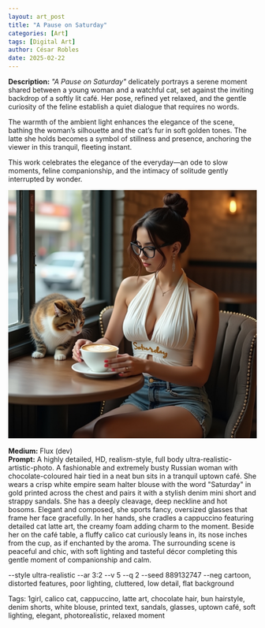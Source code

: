 ```yaml
---
layout: art_post
title: "A Pause on Saturday"
categories: [Art]
tags: [Digital Art]
author: César Robles
date: 2025-02-22
---
```

**Description:** *"A Pause on Saturday"* delicately portrays a serene moment shared between a young woman and a watchful cat, set against the inviting backdrop of a softly lit café. Her pose, refined yet relaxed, and the gentle curiosity of the feline establish a quiet dialogue that requires no words.

The warmth of the ambient light enhances the elegance of the scene, bathing the woman’s silhouette and the cat’s fur in soft golden tones. The latte she holds becomes a symbol of stillness and presence, anchoring the viewer in this tranquil, fleeting instant.

This work celebrates the elegance of the everyday—an ode to slow moments, feline companionship, and the intimacy of solitude gently interrupted by wonder.

![A Pause on Saturday](/imag/digital_art/a_pause_on_saturday.jpg)

**Medium:** Flux (dev)\
**Prompt:** A highly detailed, HD, realism-style, full body ultra-realistic-artistic-photo. A fashionable and extremely busty Russian woman with chocolate-coloured hair tied in a neat bun sits in a tranquil uptown café. She wears a crisp white empire seam halter blouse with the word "Saturday" in gold printed across the chest and pairs it with a stylish denim mini short and strappy sandals. She has a deeply cleavage, deep neckline and hot bosoms. Elegant and composed, she sports fancy, oversized glasses that frame her face gracefully. In her hands, she cradles a cappuccino featuring detailed cat latte art, the creamy foam adding charm to the moment. Beside her on the café table, a fluffy calico cat curiously leans in, its nose inches from the cup, as if enchanted by the aroma. The surrounding scene is peaceful and chic, with soft lighting and tasteful décor completing this gentle moment of companionship and calm.

--style ultra-realistic --ar 3:2 --v 5 --q 2 --seed 889132747 --neg cartoon, distorted features, poor lighting, cluttered, low detail, flat background

Tags: 1girl, calico cat, cappuccino, latte art, chocolate hair, bun hairstyle, denim shorts, white blouse, printed text, sandals, glasses, uptown café, soft lighting, elegant, photorealistic, relaxed moment